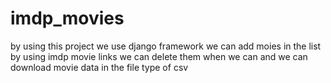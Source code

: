 # imdp_movies
by using this project we use django framework we can add moies in the list by using imdp movie links we can delete them when we can and we can download movie data in the file type of csv
